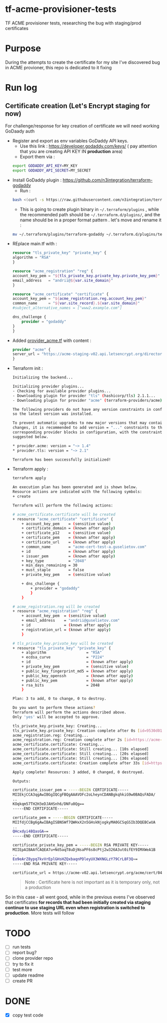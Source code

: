 # tf-acme-provisioner-tests
TF ACME provisioner tests, researching the bug with staging/prod certificates 

# Purpose

During the attempts to create the certificate for my site I've discovered bug in ACME provioner, this repo is dedicated to it fixing

# Run log

## Certificate creation (Let's Encrypt staging for now)

For challenge/response for key creation of certificate we will need working GoDaady auth
- Register and export as env variables GoDaddy API keys. 
    - Use this link : https://developer.godaddy.com/keys/ ( pay attention that you are creating API KEY IN **production** area)
    - Export them via : 
    ```bash
    export GODADDY_API_KEY=MY_KEY
    export GODADDY_API_SECRET=MY_SECRET
    ```
- Install GoDaddy plugin :  https://github.com/n3integration/terraform-godaddy
    - Run : 
    ```bash 
    bash <(curl -s https://raw.githubusercontent.com/n3integration/terraform-godaddy/master/install.sh)
    ```
    - This is going to create plugin binary in `~/.terraform/plugins` , while the recommended path should be `~/.terraform.d/plugins/`, and the name should be in a proper format pattern . let's move and rename it : 
    ```bash
    mv ~/.terraform/plugins/terraform-godaddy ~/.terraform.d/plugins/terraform-provider-godaddy
    ```
- REplace main.tf with : 
    ```terraform
    resource "tls_private_key" "private_key" {
    algorithm = "RSA"
    }

    resource "acme_registration" "reg" {
    account_key_pem = "${tls_private_key.private_key.private_key_pem}"
    email_address   = "andrii@${var.site_domain}"
    }

    resource "acme_certificate" "certificate" {
    account_key_pem = "${acme_registration.reg.account_key_pem}"
    common_name     = "${var.site_record}.${var.site_domain}"
    #subject_alternative_names = ["www2.example.com"]

    dns_challenge {
        provider = "godaddy"
    }
    }
    ```
- Added [orovider_acme.tf](orovider_acme.tf) with content : 
    ```terraform
    provider "acme" {
    server_url = "https://acme-staging-v02.api.letsencrypt.org/directory"
    }
    ```
- Terraform init :
    ```bash
    Initializing the backend...

    Initializing provider plugins...
    - Checking for available provider plugins...
    - Downloading plugin for provider "tls" (hashicorp/tls) 2.1.1...
    - Downloading plugin for provider "acme" (terraform-providers/acme) 1.4.0...

    The following providers do not have any version constraints in configuration,
    so the latest version was installed.

    To prevent automatic upgrades to new major versions that may contain breaking
    changes, it is recommended to add version = "..." constraints to the
    corresponding provider blocks in configuration, with the constraint strings
    suggested below.

    * provider.acme: version = "~> 1.4"
    * provider.tls: version = "~> 2.1"

    Terraform has been successfully initialized!
    ```
- Terraform apply : 
    ```bash
    terraform apply

    An execution plan has been generated and is shown below.
    Resource actions are indicated with the following symbols:
    + create

    Terraform will perform the following actions:

    # acme_certificate.certificate will be created
    + resource "acme_certificate" "certificate" {
        + account_key_pem    = (sensitive value)
        + certificate_domain = (known after apply)
        + certificate_p12    = (sensitive value)
        + certificate_pem    = (known after apply)
        + certificate_url    = (known after apply)
        + common_name        = "acme-cert-test-a.guselietov.com"
        + id                 = (known after apply)
        + issuer_pem         = (known after apply)
        + key_type           = "2048"
        + min_days_remaining = 30
        + must_staple        = false
        + private_key_pem    = (sensitive value)

        + dns_challenge {
            + provider = "godaddy"
            }
        }

    # acme_registration.reg will be created
    + resource "acme_registration" "reg" {
        + account_key_pem  = (sensitive value)
        + email_address    = "andrii@guselietov.com"
        + id               = (known after apply)
        + registration_url = (known after apply)
        }

    # tls_private_key.private_key will be created
    + resource "tls_private_key" "private_key" {
        + algorithm                  = "RSA"
        + ecdsa_curve                = "P224"
        + id                         = (known after apply)
        + private_key_pem            = (sensitive value)
        + public_key_fingerprint_md5 = (known after apply)
        + public_key_openssh         = (known after apply)
        + public_key_pem             = (known after apply)
        + rsa_bits                   = 2048
        }

    Plan: 3 to add, 0 to change, 0 to destroy.

    Do you want to perform these actions?
    Terraform will perform the actions described above.
    Only 'yes' will be accepted to approve.

    tls_private_key.private_key: Creating...
    tls_private_key.private_key: Creation complete after 0s [id=9530d013f147cb32269c96571a1412048431b1b1]
    acme_registration.reg: Creating...
    acme_registration.reg: Creation complete after 2s [id=https://acme-v02.api.letsencrypt.org/acme/acct/70074748]
    acme_certificate.certificate: Creating...
    acme_certificate.certificate: Still creating... [10s elapsed]
    acme_certificate.certificate: Still creating... [20s elapsed]
    acme_certificate.certificate: Still creating... [30s elapsed]
    acme_certificate.certificate: Creation complete after 33s [id=https://acme-v02.api.letsencrypt.org/acme/cert/04d4967fb4161f15f69f9187b24363a20932]

    Apply complete! Resources: 3 added, 0 changed, 0 destroyed.

    Outputs:

    certificate_issuer_pem = -----BEGIN CERTIFICATE-----
    MIIEkjCCA3qgAwIBGgIQCgFBQgAAAVOFc2oLheynCDANBgkqhkiG9w0BAQsFADA/
    ..
    KOqkqm57TH2H3eDJAHSnh6/DNFu0Qg==
    -----END CERTIFICATE-----

    certificate_pem = -----BEGIN CERTIFICATE-----
    MIIfdjCCBg6gAwIBAgISBNSWf7QWHxX2n5GHskNjogkyMA0GCSqGSIb3DQEBCwUA
    ..
    QHcxdyi48QasGA==
    -----END CERTIFICATE-----

    certificate_private_key_pem = -----BEGIN RSA PRIVATE KEY-----
    MIIEpAIBAAfCAQEA7u+Nd5aqT8uDjNsaPF6s8cPtj2w326A3ut0ifEY9IMXWeA1B
    ..
    Eo9eArZ8ypq7kvVrEplGHsHZQxbaqnPDleyUX3WXNGLzY79CrL8F3Q==
    -----END RSA PRIVATE KEY-----

    certificate_url = https://acme-v02.api.letsencrypt.org/acme/cert/04d4967fb4161f15f69f9187b24363a20932
    ```
    > Note : Certificate here is not important as it is temporary only, not a production

So in this case - all went good, while in the previous evens I've observed that certificates **for records that had been initially created via staging
continue to use staging URL even when registration is switched to production**.  More tests will follow


# TODO
- [ ] run tests
- [ ] report bug? 
- [ ] clone provider repo
- [ ] try to fix it
- [ ] test more
- [ ] update readme
- [ ] create PR

# DONE
- [x] copy test code

